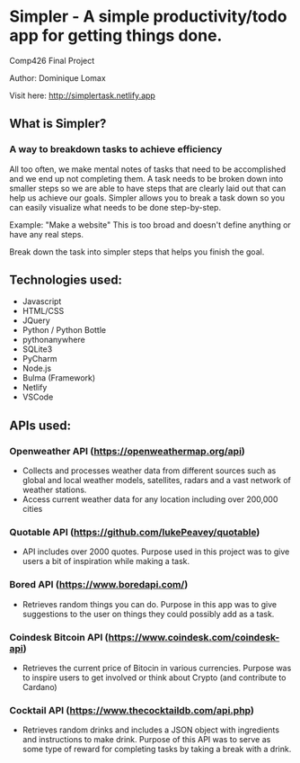 # Simpler - A simple productivity/todo app for getting things done.
Comp426 Final Project

Author: Dominique Lomax

Visit here: http://simplertask.netlify.app


## What is Simpler?
### A way to breakdown tasks to achieve efficiency

All too often, we make mental notes of tasks that need to be accomplished and we end up not completing them. A task needs to be broken down into smaller steps so we are able to have steps that are clearly laid out that can help us achieve our goals. Simpler allows you to break a task down so you can easily visualize what needs to be done step-by-step.

Example: "Make a website" This is too broad and doesn't define anything or have any real steps.

Break down the task into simpler steps that helps you finish the goal.

## Technologies used:
- Javascript
- HTML/CSS
- JQuery
- Python / Python Bottle
- pythonanywhere
- SQLite3
- PyCharm
- Node.js
- Bulma (Framework)
- Netlify
- VSCode


## APIs used:
### Openweather API (https://openweathermap.org/api)
- Collects and processes weather data from different sources such as global and local weather models, satellites, radars and a vast network of weather stations.
- Access current weather data for any location including over 200,000 cities

### Quotable API (https://github.com/lukePeavey/quotable)
- API includes over 2000 quotes. Purpose used in this project was to give users a bit of inspiration while making a task.

### Bored API (https://www.boredapi.com/)
- Retrieves random things you can do. Purpose in this app was to give suggestions to the user on things they could possibly add as a task.

### Coindesk Bitcoin API (https://www.coindesk.com/coindesk-api)
- Retrieves the current price of Bitocin in various currencies. Purpose was to inspire users to get involved or think about Crypto (and contribute to Cardano)

### Cocktail API (https://www.thecocktaildb.com/api.php)
- Retrieves random drinks and includes a JSON object with ingredients and instructions to make drink. Purpose of this API was to serve as some type of reward for completing tasks by taking a break with a drink.
